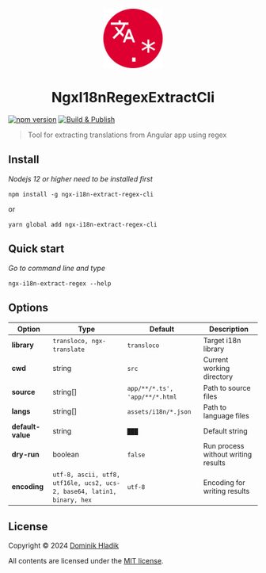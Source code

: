 <p align="center">
  <a href="https://github.com/Celtian/ngx-i18n-extract-regex-cli" target="blank"><img src="assets/logo.svg?sanitize=true" alt="" width="120"></a>
  <h1 align="center">NgxI18nRegexExtractCli</h1>
</p>

[![npm version](https://badge.fury.io/js/ngx-i18n-extract-regex-cli.svg)](https://badge.fury.io/js/ngx-i18n-extract-regex-cli)
[![Build & Publish](https://github.com/celtian/ngx-i18n-extract-regex-cli/workflows/Build%20&%20Publish/badge.svg)](https://github.com/celtian/ngx-i18n-extract-regex-cli/actions)

> Tool for extracting translations from Angular app using regex

## Install

_Nodejs 12 or higher need to be installed first_

```terminal
npm install -g ngx-i18n-extract-regex-cli
```

or

```terminal
yarn global add ngx-i18n-extract-regex-cli
```

## Quick start

_Go to command line and type_

```terminal
ngx-i18n-extract-regex --help
```

## Options

| Option            | Type                                                                    | Default                        | Description                         |
| ----------------- | ----------------------------------------------------------------------- | ------------------------------ | ----------------------------------- |
| **library**       | `transloco, ngx-translate`                                              | `transloco`                    | Target i18n library                 |
| **cwd**           | string                                                                  | `src`                          | Current working directory           |
| **source**        | string[]                                                                | `app/**/*.ts', 'app/**/*.html` | Path to source files                |
| **langs**         | string[]                                                                | `assets/i18n/*.json`           | Path to language files              |
| **default-value** | string                                                                  | `███`                          | Default string                      |
| **dry-run**       | boolean                                                                 | `false`                        | Run process without writing results |
| **encoding**      | `utf-8, ascii, utf8, utf16le, ucs2, ucs-2, base64, latin1, binary, hex` | `utf-8`                        | Encoding for writing results        |

## License

Copyright &copy; 2024 [Dominik Hladik](https://github.com/Celtian)

All contents are licensed under the [MIT license].

[mit license]: LICENSE
